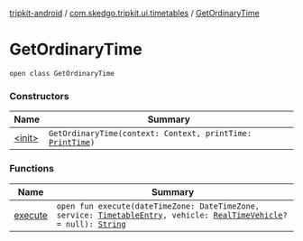 [tripkit-android](../../index.md) / [com.skedgo.tripkit.ui.timetables](../index.md) / [GetOrdinaryTime](./index.md)

# GetOrdinaryTime

`open class GetOrdinaryTime`

### Constructors

| Name | Summary |
|---|---|
| [&lt;init&gt;](-init-.md) | `GetOrdinaryTime(context: Context, printTime: `[`PrintTime`](../../skedgo.tripkit.datetime/-print-time/index.md)`)` |

### Functions

| Name | Summary |
|---|---|
| [execute](execute.md) | `open fun execute(dateTimeZone: DateTimeZone, service: `[`TimetableEntry`](../../com.skedgo.tripkit.ui.model/-timetable-entry/index.md)`, vehicle: `[`RealTimeVehicle`](../../skedgo.tripkit.routing/-real-time-vehicle/index.md)`? = null): `[`String`](https://kotlinlang.org/api/latest/jvm/stdlib/kotlin/-string/index.html) |
